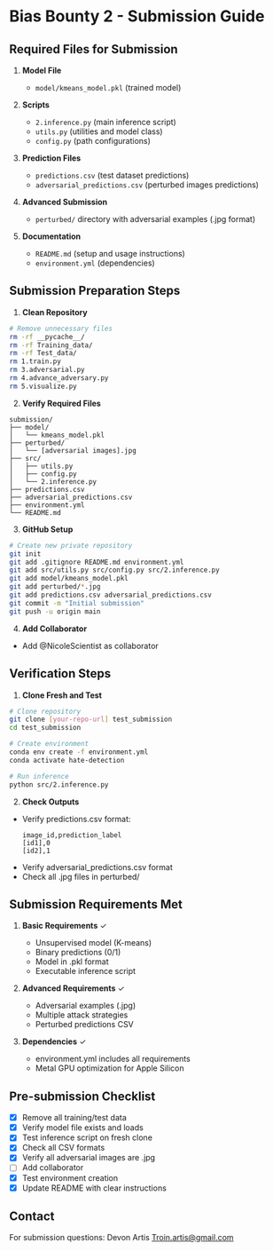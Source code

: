 # Bias Bounty 2 - Submission Guide

## Required Files for Submission

1. **Model File**
   - `model/kmeans_model.pkl` (trained model)

2. **Scripts**
   - `2.inference.py` (main inference script)
   - `utils.py` (utilities and model class)
   - `config.py` (path configurations)

3. **Prediction Files**
   - `predictions.csv` (test dataset predictions)
   - `adversarial_predictions.csv` (perturbed images predictions)

4. **Advanced Submission**
   - `perturbed/` directory with adversarial examples (.jpg format)

5. **Documentation**
   - `README.md` (setup and usage instructions)
   - `environment.yml` (dependencies)

## Submission Preparation Steps

1. **Clean Repository**
```bash
# Remove unnecessary files
rm -rf __pycache__/
rm -rf Training_data/
rm -rf Test_data/
rm 1.train.py
rm 3.adversarial.py
rm 4.advance_adversary.py
rm 5.visualize.py
```

2. **Verify Required Files**
```
submission/
├── model/
│   └── kmeans_model.pkl
├── perturbed/
│   └── [adversarial images].jpg
├── src/
│   ├── utils.py
│   ├── config.py
│   └── 2.inference.py
├── predictions.csv
├── adversarial_predictions.csv
├── environment.yml
└── README.md
```

3. **GitHub Setup**
```bash
# Create new private repository
git init
git add .gitignore README.md environment.yml
git add src/utils.py src/config.py src/2.inference.py
git add model/kmeans_model.pkl
git add perturbed/*.jpg
git add predictions.csv adversarial_predictions.csv
git commit -m "Initial submission"
git push -u origin main
```

4. **Add Collaborator**
- Add @NicoleScientist as collaborator

## Verification Steps

1. **Clone Fresh and Test**
```bash
# Clone repository
git clone [your-repo-url] test_submission
cd test_submission

# Create environment
conda env create -f environment.yml
conda activate hate-detection

# Run inference
python src/2.inference.py
```

2. **Check Outputs**
- Verify predictions.csv format:
  ```
  image_id,prediction_label
  [id1],0
  [id2],1
  ```
- Verify adversarial_predictions.csv format
- Check all .jpg files in perturbed/

## Submission Requirements Met

1. **Basic Requirements** ✓
   - Unsupervised model (K-means)
   - Binary predictions (0/1)
   - Model in .pkl format
   - Executable inference script

2. **Advanced Requirements** ✓
   - Adversarial examples (.jpg)
   - Multiple attack strategies
   - Perturbed predictions CSV

3. **Dependencies** ✓
   - environment.yml includes all requirements
   - Metal GPU optimization for Apple Silicon

## Pre-submission Checklist

- [x] Remove all training/test data
- [x] Verify model file exists and loads
- [x] Test inference script on fresh clone
- [x] Check all CSV formats
- [x] Verify all adversarial images are .jpg
- [ ] Add collaborator
- [x] Test environment creation
- [x] Update README with clear instructions

## Contact

For submission questions:
Devon Artis Troin.artis@gmail.com
